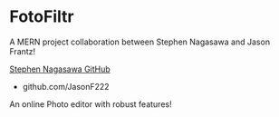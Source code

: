 # FotoFiltr

A MERN project collaboration between Stephen Nagasawa and Jason Frantz!

<a href='https://www.github.com/SNagasawa85'>Stephen Nagasawa GitHub<a>

- github.com/JasonF222

An online Photo editor with robust features!
